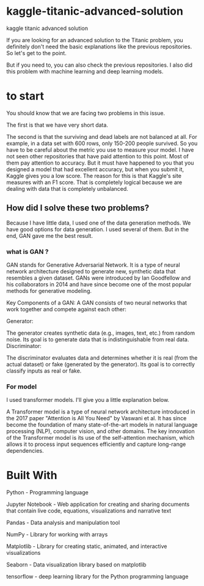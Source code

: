 # kaggle-titanic-advanced-solution
kaggle titanic advanced solution 

If you are looking for an advanced solution to the Titanic problem, you definitely don't need the basic explanations like the previous repositories. So let's get to the point.

But if you need to, you can also check the previous repositories. I also did this problem with machine learning and deep learning models.



# to start

You should know that we are facing two problems in this issue.

The first is that we have very short data.

The second
is that the surviving and dead labels are not balanced at all. For example, in a data set with 600 rows, only 150-200 people survived.
So you have to be careful about the metric you use to measure your model. I have not seen other repositories that have paid attention to this point. Most of them pay attention to accuracy. But it must have happened to you that you designed a model that had excellent accuracy, but when you submit it, Kaggle gives you a low score. The reason for this is that Kaggle's site measures with an F1 score. That is completely logical because we are dealing with data that is completely unbalanced.

## How did I solve these two problems?

Because I have little data, I used one of the data generation methods.
We have good options for data generation. I used several of them.
But in the end, GAN gave me the best result.

### what is GAN ?

GAN stands for Generative Adversarial Network. It is a type of neural network architecture designed to generate new, synthetic data that resembles a given dataset. GANs were introduced by Ian Goodfellow and his collaborators in 2014 and have since become one of the most popular methods for generative modeling.

Key Components of a GAN:
A GAN consists of two neural networks that work together and compete against each other:

Generator:

The generator creates synthetic data (e.g., images, text, etc.) from random noise.
Its goal is to generate data that is indistinguishable from real data.
Discriminator:

The discriminator evaluates data and determines whether it is real (from the actual dataset) or fake (generated by the generator).
Its goal is to correctly classify inputs as real or fake.

### For model 

I used transformer models. I'll give you a little explanation below.

A Transformer model is a type of neural network architecture introduced in the 2017 paper "Attention is All You Need" by Vaswani et al. It has since become the foundation of many state-of-the-art models in natural language processing (NLP), computer vision, and other domains. The key innovation of the Transformer model is its use of the self-attention mechanism, which allows it to process input sequences efficiently and capture long-range dependencies.












#  Built With


Python - Programming language

Jupyter Notebook - Web application for creating and sharing documents that contain live code, equations, visualizations and narrative text

Pandas - Data analysis and manipulation tool

NumPy - Library for working with arrays

Matplotlib - Library for creating static, animated, and interactive visualizations

Seaborn - Data visualization library based on matplotlib

tensorflow  - deep learning library for the Python programming language

